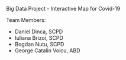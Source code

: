 Big Data Project - Interactive Map for Covid-19

Team Members:
- Daniel Dinca, SCPD
- Iuliana Brizoi, SCPD
- Bogdan Nutu, SCPD
- George Catalin Voicu, ABD
